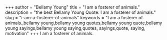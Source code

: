 +++
author = "Bellamy Young"
title = "I am a fosterer of animals."
description = "the best Bellamy Young Quote: I am a fosterer of animals."
slug = "i-am-a-fosterer-of-animals"
keywords = "I am a fosterer of animals.,bellamy young,bellamy young quotes,bellamy young quote,bellamy young sayings,bellamy young saying,quotes, sayings,quote, saying, motivation"
+++
I am a fosterer of animals.

